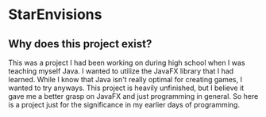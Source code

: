 # StarEnvisions
## Why does this project exist?
This was a project I had been working on during high school when I was teaching myself Java. I wanted to utilize the JavaFX library that I had learned. While I know that Java
isn't really optimal for creating games, I wanted to try anyways. This project is heavily unfinished, but I believe it gave me a better grasp on JavaFX and just programming
in general. So here is a project just for the significance in my earlier days of programming.
